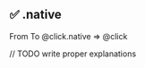 ## ✅ .native
From                         To
@click.native      =>        @click

// TODO write proper explanations